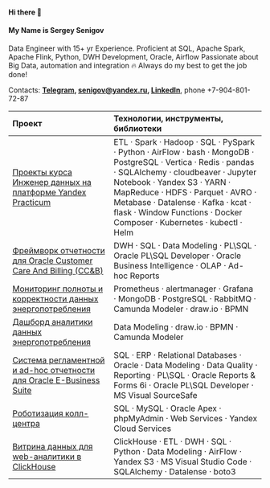#### Hi there 👋
#### My Name is Sergey Senigov  
Data Engineer with 15+ yr Experience. Proficient at SQL, Apache Spark, Apache Flink, Python, DWH Development, Oracle, Airflow
Passionate about Big Data, automation and integration 🔥 Always do my best to get the job done!  
<!-- Data Engineering and Integration are my passion 🔥 Always do my best to get the job done!  -->
<!-- Stack: SQL, ETL, Spark, Hadoop, Python, Oracle, PostgreSQL, MongoDB, ClickHouse, Vertica, Airflow, Docker, Web services, Cloud services, Data Modeling  -->

Contacts: **[Telegram](https://t.me/SergeySenigov), <senigov@yandex.ru>, [LinkedIn](https://www.linkedin.com/in/%D1%81%D0%B5%D1%80%D0%B3%D0%B5%D0%B9-%D1%81%D0%B5%D0%BD%D0%B8%D0%B3%D0%BE%D0%B2-65562093)**, phone +7-904-801-72-87

<!-- **Проекты, Stack & Tools** -->
| Проект                         | Технологии, инструменты, библиотеки |
| :-------------------- | :--------------------- |
| [Проекты курса Инженер данных на платформе Yandex Practicum](https://github.com/SergeySenigov/data-engineer-practicum-portfolio)           | ETL · Spark · Hadoop · SQL · PySpark · Python · AirFlow · bash · MongoDB · PostgreSQL · Vertica · Redis · pandas · SQLAlchemy · cloudbeaver · Jupyter Notebook · Yandex S3 · YARN · MapReduce · HDFS · Parquet · AVRO · Metabase · Datalense · Kafka · kcat · flask · Window Functions · Docker Composer · Kubernetes · kubectl · Helm 
| [Фреймворк отчетности для Oracle Customer Care And Billing (CC&B)](https://github.com/SergeySenigov/Oracle-CCB-Flexible-Reports-Engine)          | DWH · SQL · Data Modeling · PL\SQL · Oracle PL\SQL Developer · Oracle Business Intelligence · OLAP · Ad-hoc Reports 
| [Мониторинг полноты и корректности данных энергопотребления](https://github.com/SergeySenigov/Energy-Consumption-Data-Validity-Checks)    | Prometheus · alertmanager · Grafana · MongoDB · PostgreSQL · RabbitMQ · Camunda Modeler · draw.io · BPMN 
| [Дашборд аналитики данных энергопотребления](https://github.com/SergeySenigov/Energy-Consumption-Analytic-Dashboard)    | Data Modeling · draw.io · BPMN · Camunda Modeler
| [Cистема регламентной и ad-hoc отчетности для Oracle E-Business Suite](https://github.com/SergeySenigov/OEBS-Custom-Reports-Framework)    | SQL · ERP · Relational Databases · Oracle · Data Modeling · Data Quality · Reporting · PL\SQL · Oracle Reports & Forms 6i · Oracle PL\SQL Developer · MS Visual SourceSafe
| [Роботизация колл-центра](https://github.com/SergeySenigov/Call-Center-Automation)        | SQL · MySQL · Oracle Apex · phpMyAdmin · Web Services · Yandex Cloud Services
| [Витрина данных для web-аналитики в ClickHouse](https://github.com/SergeySenigov/ClickHouse-Datamarts)          | ClickHouse · ETL · DWH · SQL · Python · Data Modeling · AirFlow · Yandex S3 · MS Visual Studio Code · SQLAlchemy · Datalense · boto3
